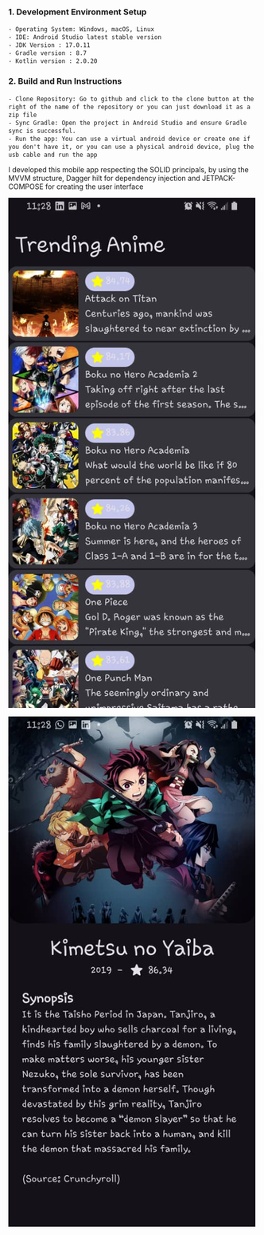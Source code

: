 ### 1. Development Environment Setup

    - Operating System: Windows, macOS, Linux
    - IDE: Android Studio latest stable version
    - JDK Version : 17.0.11
    - Gradle version : 8.7
    - Kotlin version : 2.0.20
### 2. Build and Run Instructions

    - Clone Repository: Go to github and click to the clone button at the right of the name of the repository or you can just download it as a zip file
    - Sync Gradle: Open the project in Android Studio and ensure Gradle sync is successful.
    - Run the app: You can use a virtual android device or create one if you don't have it, or you can use a physical android device, plug the usb cable and run the app

I developed this mobile app respecting the SOLID principals, by using the MVVM structure, Dagger hilt for dependency injection and JETPACK-COMPOSE for creating the user interface

![Desktop view](/screenshots/animelist.jpeg)

![Mobile view](/screenshots/anime.jpeg)
